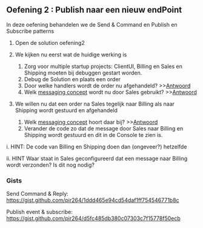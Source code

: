 ## Oefening 2 : Publish naar een nieuw endPoint

In deze oefening behandelen we de Send & Command en Publish en Subscribe patterns

1.	Open de solution oefening2
1.  We kijken nu eerst wat de huidige werking is

    1.  Zorg voor multiple startup projects: ClientUI, Billing en Sales en Shipping moeten bij debuggen gestart worden.
    2.	Debug de Solution en plaats een order
    3.	Door welke handlers wordt de order nu afgehandeld? >>[Antwoord](https://gist.github.com/pir264/285c6b91ec5fea279425c91bce1fe7be)
    4.	Welk [messaging concept](https://docs.particular.net/nservicebus/concepts/) wordt nu door Sales gebruikt? >>[Antwoord](https://gist.github.com/pir264/0bdbb705b3805947fe3ac5dc41143a00)
3.	We willen nu dat een order na Sales tegelijk naar Billing als naar Shipping wordt gestuurd en afgehandeld
    1.	Welk [messaging concept](https://docs.particular.net/nservicebus/concepts/) hoort daar bij? >>[Antwoord](https://gist.github.com/pir264/8f75043b7ac05e9f90afe8b0651ecf9a)
    3.	Verander de code zo dat de message door Sales naar Billing en Shipping wordt gestuurd en dit in de Console te zien is.

i.	HINT: De code van Billing en Shipping doen dan (ongeveer?) hetzelfde

ii.	HINT Waar staat in Sales geconfigureerd dat een message naar Billing wordt verzonden? Is dit nog nodig?


### Gists

Send Command & Reply: https://gist.github.com/pir264/1ddd465e94cd54daf1ff754546771b8c

Publish event & subscribe: https://gist.github.com/pir264/d5fc485db380c07303c7f15778f50ecb






